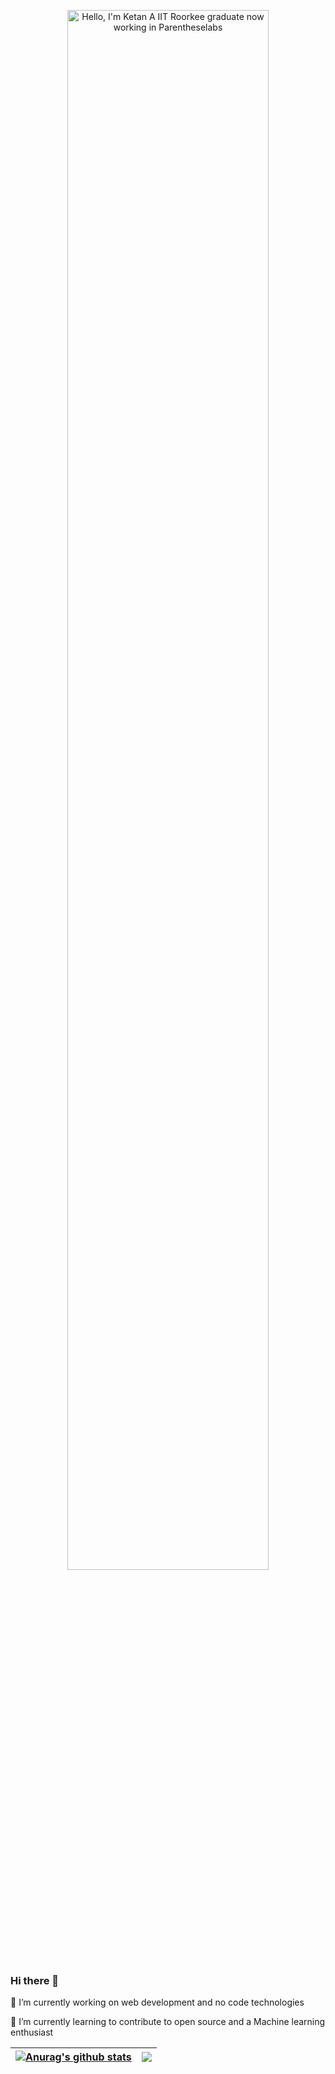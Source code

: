 <p align="center"><a href="https://anuraghazra.github.io"><img width="80%" alt="Hello, I'm Ketan A IIT Roorkee graduate now working in Parentheselabs" src="./assets/gh-readme-header.png" /></a></p>

### Hi there 👋

<!--
**Ketankham/Ketankham** is a ✨ _special_ ✨ repository because its `README.md` (this file) appears on your GitHub profile.

Here are some ideas to get you started:

- 🔭 I’m currently working on ...
- 🌱 I’m currently learning ...
- 👯 I’m looking to collaborate on ...
- 🤔 I’m looking for help with ...
- 💬 Ask me about ...
- 📫 How to reach me: ...
- 😄 Pronouns: ...
- ⚡ Fun fact: ...
-->
🔭 I’m currently working on web development and no code technologies 

🌱 I’m currently learning to contribute to open source and a Machine learning enthusiast 



| <a href="https://github.com/anuraghazra/github-readme-stats"><img align="center" src="https://github-readme-stats.vercel.app/api?username=Ketankham&show_icons=true&include_all_commits=true&theme=buefy&hide_border=true" alt="Anurag's github stats" /></a> | <a href="https://github.com/anuraghazra/github-readme-stats"><img align="center" src="https://github-readme-stats.vercel.app/api/top-langs/?username=Ketankham&layout=compact&theme=buefy&hide_border=true" /></a> |
| ------------- | ------------- |

